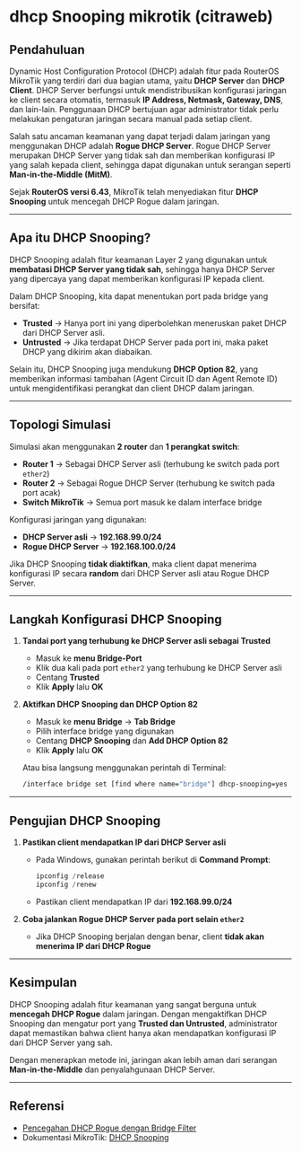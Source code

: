 # dhcp Snooping mikrotik (citraweb)

## **Pendahuluan**
Dynamic Host Configuration Protocol (DHCP) adalah fitur pada RouterOS MikroTik yang terdiri dari dua bagian utama, yaitu **DHCP Server** dan **DHCP Client**. DHCP Server berfungsi untuk mendistribusikan konfigurasi jaringan ke client secara otomatis, termasuk **IP Address, Netmask, Gateway, DNS**, dan lain-lain. Penggunaan DHCP bertujuan agar administrator tidak perlu melakukan pengaturan jaringan secara manual pada setiap client.

Salah satu ancaman keamanan yang dapat terjadi dalam jaringan yang menggunakan DHCP adalah **Rogue DHCP Server**. Rogue DHCP Server merupakan DHCP Server yang tidak sah dan memberikan konfigurasi IP yang salah kepada client, sehingga dapat digunakan untuk serangan seperti **Man-in-the-Middle (MitM)**.

Sejak **RouterOS versi 6.43**, MikroTik telah menyediakan fitur **DHCP Snooping** untuk mencegah DHCP Rogue dalam jaringan.

---

## **Apa itu DHCP Snooping?**
DHCP Snooping adalah fitur keamanan Layer 2 yang digunakan untuk **membatasi DHCP Server yang tidak sah**, sehingga hanya DHCP Server yang dipercaya yang dapat memberikan konfigurasi IP kepada client.

Dalam DHCP Snooping, kita dapat menentukan port pada bridge yang bersifat:
- **Trusted** → Hanya port ini yang diperbolehkan meneruskan paket DHCP dari DHCP Server asli.
- **Untrusted** → Jika terdapat DHCP Server pada port ini, maka paket DHCP yang dikirim akan diabaikan.

Selain itu, DHCP Snooping juga mendukung **DHCP Option 82**, yang memberikan informasi tambahan (Agent Circuit ID dan Agent Remote ID) untuk mengidentifikasi perangkat dan client DHCP dalam jaringan.

---

## **Topologi Simulasi**
Simulasi akan menggunakan **2 router** dan **1 perangkat switch**:
- **Router 1** → Sebagai DHCP Server asli (terhubung ke switch pada port `ether2`)
- **Router 2** → Sebagai Rogue DHCP Server (terhubung ke switch pada port acak)
- **Switch MikroTik** → Semua port masuk ke dalam interface bridge

Konfigurasi jaringan yang digunakan:
- **DHCP Server asli** → **192.168.99.0/24**
- **Rogue DHCP Server** → **192.168.100.0/24**

Jika DHCP Snooping **tidak diaktifkan**, maka client dapat menerima konfigurasi IP secara **random** dari DHCP Server asli atau Rogue DHCP Server.

---

## **Langkah Konfigurasi DHCP Snooping**

1. **Tandai port yang terhubung ke DHCP Server asli sebagai Trusted**
   - Masuk ke **menu Bridge-Port**
   - Klik dua kali pada port `ether2` yang terhubung ke DHCP Server asli
   - Centang **Trusted**
   - Klik **Apply** lalu **OK**

2. **Aktifkan DHCP Snooping dan DHCP Option 82**
   - Masuk ke **menu Bridge** → **Tab Bridge**
   - Pilih interface bridge yang digunakan
   - Centang **DHCP Snooping** dan **Add DHCP Option 82**
   - Klik **Apply** lalu **OK**
   
   Atau bisa langsung menggunakan perintah di Terminal:
   ```bash
   /interface bridge set [find where name="bridge"] dhcp-snooping=yes add-dhcp-option82=yes
   ```

---

## **Pengujian DHCP Snooping**

1. **Pastikan client mendapatkan IP dari DHCP Server asli**
   - Pada Windows, gunakan perintah berikut di **Command Prompt**:
     ```powershell
     ipconfig /release
     ipconfig /renew
     ```
   - Pastikan client mendapatkan IP dari **192.168.99.0/24**

2. **Coba jalankan Rogue DHCP Server pada port selain `ether2`**
   - Jika DHCP Snooping berjalan dengan benar, client **tidak akan menerima IP dari DHCP Rogue**

---

## **Kesimpulan**
DHCP Snooping adalah fitur keamanan yang sangat berguna untuk **mencegah DHCP Rogue** dalam jaringan. Dengan mengaktifkan DHCP Snooping dan mengatur port yang **Trusted dan Untrusted**, administrator dapat memastikan bahwa client hanya akan mendapatkan konfigurasi IP dari DHCP Server yang sah.

Dengan menerapkan metode ini, jaringan akan lebih aman dari serangan **Man-in-the-Middle** dan penyalahgunaan DHCP Server.

---

## **Referensi**
- [Pencegahan DHCP Rogue dengan Bridge Filter](https://citraweb.com/artikel_lihat.php?id=252)
- Dokumentasi MikroTik: [DHCP Snooping](https://help.mikrotik.com/docs/display/ROS/DHCP+Snooping)